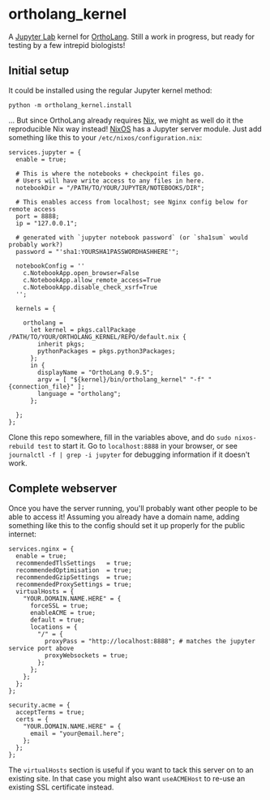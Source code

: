 ortholang_kernel
================

A [Jupyter Lab][jupyterlab] kernel for [OrthoLang][ortholang].
Still a work in progress, but ready for testing by a few intrepid biologists!


Initial setup
-------------

It could be installed using the regular Jupyter kernel method:

```
python -m ortholang_kernel.install
```

... But since OrthoLang already requires [Nix][nix], we might as well do it the
reproducible Nix way instead! [NixOS][nixos] has a Jupyter server module. Just
add something like this to your `/etc/nixos/configuration.nix`:

```
services.jupyter = {
  enable = true;

  # This is where the notebooks + checkpoint files go.
  # Users will have write access to any files in here.
  notebookDir = "/PATH/TO/YOUR/JUPYTER/NOTEBOOKS/DIR";

  # This enables access from localhost; see Nginx config below for remote access
  port = 8888;
  ip = "127.0.0.1";

  # generated with `jupyter notebook password` (or `sha1sum` would probably work?)
  password = "'sha1:YOURSHA1PASSWORDHASHHERE'";

  notebookConfig = '' 
    c.NotebookApp.open_browser=False 
    c.NotebookApp.allow_remote_access=True 
    c.NotebookApp.disable_check_xsrf=True 
  '';

  kernels = {

    ortholang =
      let kernel = pkgs.callPackage /PATH/TO/YOUR/ORTHOLANG_KERNEL/REPO/default.nix {
        inherit pkgs;
        pythonPackages = pkgs.python3Packages;
      };
      in {
        displayName = "OrthoLang 0.9.5";
        argv = [ "${kernel}/bin/ortholang_kernel" "-f" "{connection_file}" ];
        language = "ortholang";
      };

  };
};
```

Clone this repo somewhere, fill in the variables above, and do `sudo
nixos-rebuild test` to start it. Go to `localhost:8888` in your browser, or see
`journalctl -f | grep -i jupyter` for debugging information if it doesn't work.


Complete webserver
------------------

Once you have the server running, you'll probably want other people to be able
to access it! Assuming you already have a domain name, adding something like
this to the config should set it up properly for the public internet:

```
services.nginx = {
  enable = true;
  recommendedTlsSettings   = true;
  recommendedOptimisation  = true;
  recommendedGzipSettings  = true;
  recommendedProxySettings = true;
  virtualHosts = {
    "YOUR.DOMAIN.NAME.HERE" = {
      forceSSL = true;
      enableACME = true;
      default = true;
      locations = {
        "/" = {
          proxyPass = "http://localhost:8888"; # matches the jupyter service port above
          proxyWebsockets = true;
        };
      };
    };
  };
};

security.acme = {
  acceptTerms = true;
  certs = {
    "YOUR.DOMAIN.NAME.HERE" = {
      email = "your@email.here";
    };
  };
};
```

The `virtualHosts` section is useful if you want to tack this server on to an existing site.
In that case you might also want `useACMEHost` to re-use an existing SSL certificate instead.


[nixos]: https://nixos.org
[nix]: https://nixos.org/nix
[jupyterlab]: https://jupyterlab.readthedocs.io/en/stable/getting_started/overview.html
[ortholang]: https://ortholang.pmb.berkeley.edu/
